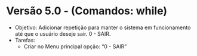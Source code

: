 # Versão 5.0 - (Comandos: while)
<ul>
    <li>Objetivo: Adicionar repetição para manter o sistema em funcionamento até que o usuário deseje sair. 0 - SAIR.</li>
    <li>Tarefas:
        <ul>
            <li>Criar no Menu principal opção: “0 - SAIR”</li>
        </ul>
    </li>
</ul>
